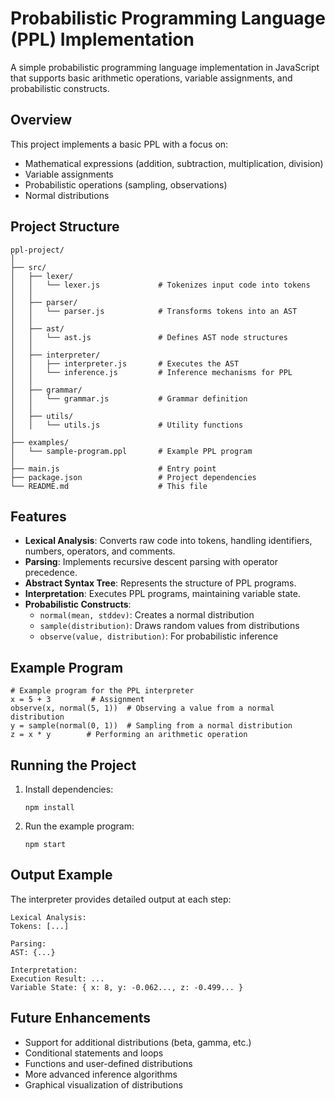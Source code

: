 # Probabilistic Programming Language (PPL) Implementation

A simple probabilistic programming language implementation in JavaScript that supports basic arithmetic operations, variable assignments, and probabilistic constructs.

## Overview

This project implements a basic PPL with a focus on:

- Mathematical expressions (addition, subtraction, multiplication, division)
- Variable assignments
- Probabilistic operations (sampling, observations)
- Normal distributions

## Project Structure

```
ppl-project/
│
├── src/
│   ├── lexer/
│   │   └── lexer.js             # Tokenizes input code into tokens
│   │
│   ├── parser/
│   │   └── parser.js            # Transforms tokens into an AST
│   │
│   ├── ast/
│   │   └── ast.js               # Defines AST node structures
│   │
│   ├── interpreter/
│   │   ├── interpreter.js       # Executes the AST
│   │   └── inference.js         # Inference mechanisms for PPL
│   │
│   ├── grammar/
│   │   └── grammar.js           # Grammar definition
│   │
│   ├── utils/
│   │   └── utils.js             # Utility functions
│
├── examples/
│   └── sample-program.ppl       # Example PPL program
│
├── main.js                      # Entry point
├── package.json                 # Project dependencies
└── README.md                    # This file
```

## Features

- **Lexical Analysis**: Converts raw code into tokens, handling identifiers, numbers, operators, and comments.
- **Parsing**: Implements recursive descent parsing with operator precedence.
- **Abstract Syntax Tree**: Represents the structure of PPL programs.
- **Interpretation**: Executes PPL programs, maintaining variable state.
- **Probabilistic Constructs**:
  - `normal(mean, stddev)`: Creates a normal distribution
  - `sample(distribution)`: Draws random values from distributions
  - `observe(value, distribution)`: For probabilistic inference

## Example Program

```
# Example program for the PPL interpreter
x = 5 + 3         # Assignment
observe(x, normal(5, 1))  # Observing a value from a normal distribution
y = sample(normal(0, 1))  # Sampling from a normal distribution
z = x * y        # Performing an arithmetic operation
```

## Running the Project

1. Install dependencies:
   ```
   npm install
   ```

2. Run the example program:
   ```
   npm start
   ```

## Output Example

The interpreter provides detailed output at each step:

```
Lexical Analysis:
Tokens: [...]

Parsing:
AST: {...}

Interpretation:
Execution Result: ...
Variable State: { x: 8, y: -0.062..., z: -0.499... }
```

## Future Enhancements

- Support for additional distributions (beta, gamma, etc.)
- Conditional statements and loops
- Functions and user-defined distributions
- More advanced inference algorithms
- Graphical visualization of distributions
